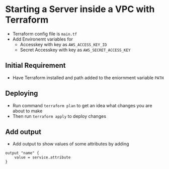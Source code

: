 # Starting a Server inside a VPC with Terraform
- Terraform config file is `main.tf`
- Add Environemt variables for 
    - Accesskey with key as `AWS_ACCESS_KEY_ID`
    - Secret Accesskey with key as `AWS_SECRET_ACCESS_KEY`
## Initial Requirement
- Have Terraform installed and path added to the eniornment variable `PATH`

## Deploying
- Run command `terraform plan` to get an idea what changes you are about to make
- Then run `terraform apply` to deploy changes

## Add output
- Add output to show values of some attributes by adding 
```hcl
output "name" {
    value = service.attribute
}
```